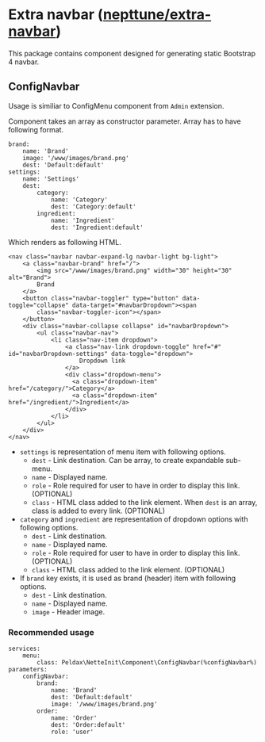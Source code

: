 # Extra navbar ([nepttune/extra-navbar](https://github.com/nepttune/extra-navbar))

This package contains component designed for generating static Bootstrap 4 navbar.

## ConfigNavbar

Usage is similiar to ConfigMenu component from `Admin` extension.

Component takes an array as constructor parameter. Array has to have following format.
```
brand:
    name: 'Brand'
    image: '/www/images/brand.png'
    dest: 'Default:default'
settings:
    name: 'Settings'
    dest:
        category:
            name: 'Category'
            dest: 'Category:default'
        ingredient:
            name: 'Ingredient'
            dest: 'Ingredient:default'
```
Which renders as following HTML.
```
<nav class="navbar navbar-expand-lg navbar-light bg-light">
    <a class="navbar-brand" href="/">
        <img src="/www/images/brand.png" width="30" height="30" alt="Brand">
        Brand
    </a>
    <button class="navbar-toggler" type="button" data-toggle="collapse" data-target="#navbarDropdown"><span
        class="navbar-toggler-icon"></span>
    </button>
    <div class="navbar-collapse collapse" id="navbarDropdown">
        <ul class="navbar-nav">
            <li class="nav-item dropdown">
                <a class="nav-link dropdown-toggle" href="#" id="navbarDropdown-settings" data-toggle="dropdown">
                    Dropdown link
                </a>
                <div class="dropdown-menu">
                  <a class="dropdown-item" href="/category/">Category</a>
                  <a class="dropdown-item" href="/ingredient/">Ingredient</a>
                </div>
            </li>
        </ul>
    </div>
</nav>
```
- `settings` is representation of menu item with following options.
  - `dest` - Link destination. Can be array, to create expandable sub-menu.
  - `name` - Displayed name.
  - `role` - Role required for user to have in order to display this link. (OPTIONAL)
  - `class` - HTML class added to the link element. When `dest` is an array, class is added to every link. (OPTIONAL)
- `category` and `ingredient` are representation of dropdown options with following options.
  - `dest` - Link destination.
  - `name` - Displayed name.
  - `role` - Role required for user to have in order to display this link. (OPTIONAL)
  - `class` - HTML class added to the link element. (OPTIONAL)
- If `brand` key exists, it is used as brand (header) item with following options.
  - `dest` - Link destination.
  - `name` - Displayed name.
  - `image` - Header image.

### Recommended usage

```
services:
    menu:
        class: Peldax\NetteInit\Component\ConfigNavbar(%configNavbar%)
parameters:
    configNavbar:
        brand:
            name: 'Brand'
            dest: 'Default:default'
            image: '/www/images/brand.png'
        order:
            name: 'Order'
            dest: 'Order:default'
            role: 'user'
```

